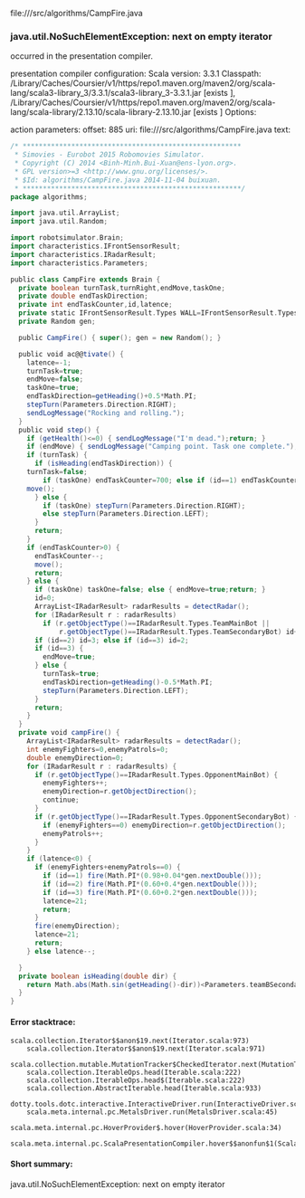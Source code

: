 file://<WORKSPACE>/src/algorithms/CampFire.java
### java.util.NoSuchElementException: next on empty iterator

occurred in the presentation compiler.

presentation compiler configuration:
Scala version: 3.3.1
Classpath:
<HOME>/Library/Caches/Coursier/v1/https/repo1.maven.org/maven2/org/scala-lang/scala3-library_3/3.3.1/scala3-library_3-3.3.1.jar [exists ], <HOME>/Library/Caches/Coursier/v1/https/repo1.maven.org/maven2/org/scala-lang/scala-library/2.13.10/scala-library-2.13.10.jar [exists ]
Options:



action parameters:
offset: 885
uri: file://<WORKSPACE>/src/algorithms/CampFire.java
text:
```scala
/* ******************************************************
 * Simovies - Eurobot 2015 Robomovies Simulator.
 * Copyright (C) 2014 <Binh-Minh.Bui-Xuan@ens-lyon.org>.
 * GPL version>=3 <http://www.gnu.org/licenses/>.
 * $Id: algorithms/CampFire.java 2014-11-04 buixuan.
 * ******************************************************/
package algorithms;

import java.util.ArrayList;
import java.util.Random;

import robotsimulator.Brain;
import characteristics.IFrontSensorResult;
import characteristics.IRadarResult;
import characteristics.Parameters;

public class CampFire extends Brain {
  private boolean turnTask,turnRight,endMove,taskOne;
  private double endTaskDirection;
  private int endTaskCounter,id,latence;
  private static IFrontSensorResult.Types WALL=IFrontSensorResult.Types.WALL;
  private Random gen;

  public CampFire() { super(); gen = new Random(); }

  public void ac@@tivate() {
    latence=-1;
    turnTask=true;
    endMove=false;
    taskOne=true;
    endTaskDirection=getHeading()+0.5*Math.PI;
    stepTurn(Parameters.Direction.RIGHT);
    sendLogMessage("Rocking and rolling.");
  }
  public void step() {
    if (getHealth()<=0) { sendLogMessage("I'm dead.");return; }
    if (endMove) { sendLogMessage("Camping point. Task one complete."); campFire(); return; }
    if (turnTask) {
      if (isHeading(endTaskDirection)) {
	turnTask=false;
        if (taskOne) endTaskCounter=700; else if (id==1) endTaskCounter=400; else endTaskCounter=250;
	move();
      } else {
        if (taskOne) stepTurn(Parameters.Direction.RIGHT);
        else stepTurn(Parameters.Direction.LEFT);
      }
      return;
    }
    if (endTaskCounter>0) {
      endTaskCounter--;
      move();
      return;
    } else {
      if (taskOne) taskOne=false; else { endMove=true;return; }
      id=0;
      ArrayList<IRadarResult> radarResults = detectRadar();
      for (IRadarResult r : radarResults)
        if (r.getObjectType()==IRadarResult.Types.TeamMainBot ||
            r.getObjectType()==IRadarResult.Types.TeamSecondaryBot) id++;
      if (id==2) id=3; else if (id==3) id=2;
      if (id==3) {
        endMove=true;
      } else {
        turnTask=true;
        endTaskDirection=getHeading()-0.5*Math.PI;
        stepTurn(Parameters.Direction.LEFT);
      }
      return;
    }
  }
  private void campFire() {
    ArrayList<IRadarResult> radarResults = detectRadar();
    int enemyFighters=0,enemyPatrols=0;
    double enemyDirection=0;
    for (IRadarResult r : radarResults) {
      if (r.getObjectType()==IRadarResult.Types.OpponentMainBot) {
        enemyFighters++;
        enemyDirection=r.getObjectDirection();
        continue;
      }
      if (r.getObjectType()==IRadarResult.Types.OpponentSecondaryBot) {
        if (enemyFighters==0) enemyDirection=r.getObjectDirection();
        enemyPatrols++;
      }
    }
    if (latence<0) {
      if (enemyFighters+enemyPatrols==0) {
        if (id==1) fire(Math.PI*(0.98+0.04*gen.nextDouble()));
        if (id==2) fire(Math.PI*(0.60+0.4*gen.nextDouble()));
        if (id==3) fire(Math.PI*(0.60+0.2*gen.nextDouble()));
        latence=21;
        return;
      }
      fire(enemyDirection);
      latence=21;
      return;
    } else latence--;

  }
  private boolean isHeading(double dir) {
    return Math.abs(Math.sin(getHeading()-dir))<Parameters.teamBSecondaryBotStepTurnAngle;
  }
}

```



#### Error stacktrace:

```
scala.collection.Iterator$$anon$19.next(Iterator.scala:973)
	scala.collection.Iterator$$anon$19.next(Iterator.scala:971)
	scala.collection.mutable.MutationTracker$CheckedIterator.next(MutationTracker.scala:76)
	scala.collection.IterableOps.head(Iterable.scala:222)
	scala.collection.IterableOps.head$(Iterable.scala:222)
	scala.collection.AbstractIterable.head(Iterable.scala:933)
	dotty.tools.dotc.interactive.InteractiveDriver.run(InteractiveDriver.scala:168)
	scala.meta.internal.pc.MetalsDriver.run(MetalsDriver.scala:45)
	scala.meta.internal.pc.HoverProvider$.hover(HoverProvider.scala:34)
	scala.meta.internal.pc.ScalaPresentationCompiler.hover$$anonfun$1(ScalaPresentationCompiler.scala:352)
```
#### Short summary: 

java.util.NoSuchElementException: next on empty iterator